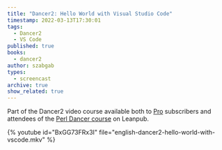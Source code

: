 ```yaml
---
title: "Dancer2: Hello World with Visual Studio Code"
timestamp: 2022-03-13T17:30:01
tags:
  - Dancer2
  - VS Code
published: true
books:
  - dancer2
author: szabgab
types:
  - screencast
archive: true
show_related: true
---
```



Part of the Dancer2 video course available both to [Pro](/pro) subscribers and attendees of the [Perl Dancer course](https://leanpub.com/c/dancer) on Leanpub.


{% youtube id="BxGG73FRx3I" file="english-dancer2-hello-world-with-vscode.mkv" %}
